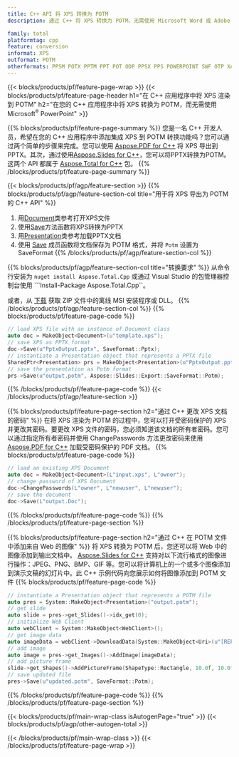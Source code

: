 ```yaml
---
title: C++ API 将 XPS 转换为 POTM
description: 通过 C++ 将 XPS 转换为 POTM，无需使用 Microsoft Word 或 Adobe Acrobat Reader

family: total
platformtag: cpp
feature: conversion
informat: XPS
outformat: POTM
otherformats: PPSM POTX PPTM PPT POT ODP PPSX PPS POWERPOINT SWF OTP XAML
---
```

{{< blocks/products/pf/feature-page-wrap >}}
{{< blocks/products/pf/feature-page-header h1="在 C++ 应用程序中将 XPS 渲染到 POTM" h2="在您的 C++ 应用程序中将 XPS 转换为 POTM，而无需使用 Microsoft<sup>&reg;</sup> PowerPoint" >}}

{{% blocks/products/pf/feature-page-summary %}}
您是一名 C++ 开发人员，希望在您的 C++ 应用程序中添加集成 XPS 到 POTM 转换功能吗？您可以通过两个简单的步骤来完成。您可以使用 [Aspose.PDF for C++](https://products.aspose.com/pdf/cpp/) 将 XPS 导出到 PPTX。其次，通过使用[Aspose.Slides for C++](https://products.aspose.com/slides/cpp/)，您可以将PPTX转换为POTM。这两个 API 都属于 [Aspose.Total for C++](https://products.aspose.com/total/cpp/) 包。 
{{% /blocks/products/pf/feature-page-summary  %}}

{{< blocks/products/pf/agp/feature-section >}}
{{% blocks/products/pf/agp/feature-section-col title="用于将 XPS 导出为 POTM 的 C++ API" %}}
1. 用[Document](https://reference.aspose.com/pdf/cpp/class/aspose.pdf.document)类参考打开XPS文件
2. 使用[Save](https://reference.aspose.com/pdf/cpp/class/aspose.pdf.document#a0184df207563187be7df37b8dbe443f6)方法函数将XPS转换为PPTX
3. 用[Presentation](https://reference.aspose.com/slides/cpp/class/aspose.slides.presentation)类参考加载PPTX文档
4. 使用 [Save](https://reference.aspose.com/slides/cpp/class/aspose.slides.presentation#afcd59ec697bf05c10f78c3869de2ec9e) 成员函数将文档保存为 POTM 格式，并将 `Potm` 设置为 SaveFormat
{{% /blocks/products/pf/agp/feature-section-col %}}

{{% blocks/products/pf/agp/feature-section-col title="转换要求" %}}
从命令行安装为 ```nuget install Aspose.Total.Cpp``` 或通过 Visual Studio 的包管理器控制台使用 ```Install-Package Aspose.Total.Cpp``。

或者，从 [下载](https://releases.aspose.com/total/cpp) 获取 ZIP 文件中的离线 MSI 安装程序或 DLL。
{{% /blocks/products/pf/agp/feature-section-col %}}
{{% blocks/products/pf/feature-page-code %}}

```cpp
// load XPS file with an instance of Document class
auto doc = MakeObject<Document>(u"template.xps");
// save XPS as PPTX format 
doc->Save(u"PptxOutput.pptx", SaveFormat::Pptx);
// instantiate a Presentation object that represents a PPTX file
SharedPtr<Presentation> prs = MakeObject<Presentation>(u"PptxOutput.pptx");
// save the presentation as Potm format
prs->Save(u"output.potm", Aspose::Slides::Export::SaveFormat::Potm);  
```


{{% /blocks/products/pf/feature-page-code %}}
{{< /blocks/products/pf/agp/feature-section >}}

{{% blocks/products/pf/feature-page-section  h2="通过 C++ 更改 XPS 文档的密码" %}}
在将 XPS 渲染为 POTM 的过程中，您可以打开受密码保护的 XPS 并更改其密码。要更改 XPS 文件的密码，您必须知道该文档的所有者密码。您可以通过指定所有者密码并使用 ChangePasswords 方法更改密码来使用 [Aspose.PDF for C++](https://products.aspose.com/pdf/cpp/) 加载受密码保护的 PDF 文档。
{{% blocks/products/pf/feature-page-code %}}

```cpp
// load an existing XPS Document
auto doc = MakeObject<Document>(L"input.xps", L"owner");
// change password of XPS Document
doc->ChangePasswords(L"owner", L"newuser", L"newuser");
// save the document
doc->Save(L"output.Doc");
```

{{% /blocks/products/pf/feature-page-code  %}}
{{% /blocks/products/pf/feature-page-section %}}

{{% blocks/products/pf/feature-page-section  h2="通过 C++ 在 POTM 文件中添加来自 Web 的图像" %}}
将 XPS 转换为 POTM 后，您还可以将 Web 中的图像添加到输出文档中。 [Aspose.Slides for C++](https://products.aspose.com/slides/cpp/) 支持对以下流行格式的图像进行操作：JPEG、PNG、BMP、GIF 等。您可以将计算机上的一个或多个图像添加到演示文稿的幻灯片中。此 C++ 示例代码向您展示如何将图像添加到 POTM 文件
{{% blocks/products/pf/feature-page-code %}}

```cpp
// instantiate a Presentation object that represents a POTM file
auto pres = System::MakeObject<Presentation>("output.potm");
// get slide
auto slide = pres->get_Slides()->idx_get(0);
// initialize Web Client    
auto webClient = System::MakeObject<WebClient>();
// get image data
auto imageData = webClient->DownloadData(System::MakeObject<Uri>(u"[REPLACE WITH URL]"));
// add image
auto image = pres->get_Images()->AddImage(imageData);
// add picture frame
slide->get_Shapes()->AddPictureFrame(ShapeType::Rectangle, 10.0f, 10.0f, 100.0f, 100.0f, image);
// save updated file
pres->Save(u"updated.potm", SaveFormat::Potm);
```

{{% /blocks/products/pf/feature-page-code  %}}
{{% /blocks/products/pf/feature-page-section %}}

{{< blocks/products/pf/main-wrap-class isAutogenPage="true" >}}
{{< blocks/products/pf/agp/other-autogen-total >}}

{{< /blocks/products/pf/main-wrap-class >}}
{{< /blocks/products/pf/feature-page-wrap >}}